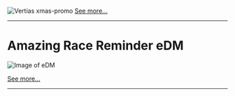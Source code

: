 ![Vertias xmas-promo](https://raw.githubusercontent.com/gbjack/gbjack.github.io/master/assets/images/veritas-xmas-promo.png)
[See more...](https://github.com/gbjack/MY-Promo)

---

# Amazing Race Reminder eDM

![Image of eDM](https://raw.githubusercontent.com/gbjack/gbjack.github.io/master/assets/images/amazing-race.png)

[See more...](https://github.com/gbjack/Veritus-Incredible-Race-Reminder)

---
